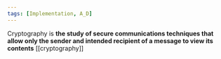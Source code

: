 ```yaml
---
tags: [Implementation, A_D]
---
```

Cryptography is **the study of secure communications techniques that allow only the sender and intended recipient of a message to view its contents**
[[cryptography]]
